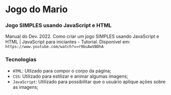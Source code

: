 # Jogo do Mario
### Jogo SIMPLES usando JavaScript e HTML  
Manual do Dev. 2022. Como criar um jogo SIMPLES usando JavaScript e HTML | JavaScript para iniciantes - Tutorial. Disponível em: ```https://www.youtube.com/watch?v=r9buAwVBDhA```

### Tecnologias

* ```HTML```:       Utlizado para compor o corpo da página;
* ```CSS```:        Utilizado para estilizar e animar algumas imagens;
* ```JavaScript```: Utilizado para possibilitar que o usuário aplique ações sobre as imagens;

